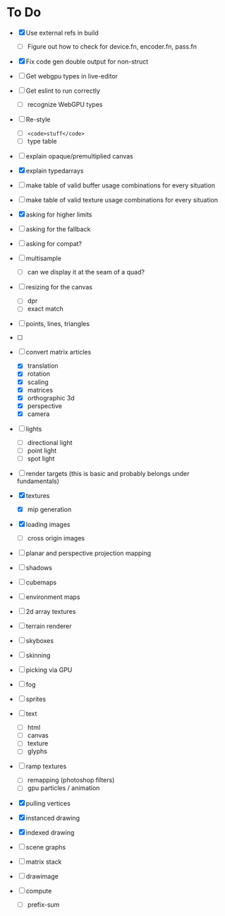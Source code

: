 # To Do

- [X] Use external refs in build
  - [ ] Figure out how to check for device.fn, encoder.fn, pass.fn
- [X] Fix code gen double output for non-struct

- [ ] Get webgpu types in live-editor
- [ ] Get eslint to run correctly
  - [ ] recognize WebGPU types
- [ ] Re-style
  - [ ] `<code>stuff</code>`
  - [ ] type table

- [ ] explain opaque/premultiplied canvas
- [X] explain typedarrays
- [ ] make table of valid buffer usage combinations for every situation
- [ ] make table of valid texture usage combinations for every situation
- [X] asking for higher limits
- [ ] asking for the fallback
- [ ] asking for compat?
- [ ] multisample
  - [ ] can we display it at the seam of a quad?

- [ ] resizing for the canvas
  - [ ] dpr
  - [ ] exact match
- [ ] points, lines, triangles
- [ ] 

- [ ] convert matrix articles
  - [X] translation
  - [X] rotation
  - [X] scaling
  - [X] matrices
  - [X] orthographic 3d
  - [X] perspective
  - [X] camera

- [ ] lights
  - [ ] directional light
  - [ ] point light
  - [ ] spot light

- [ ] render targets (this is basic and probably belongs under fundamentals)
- [X] textures
  - [X] mip generation
- [X] loading images
  - [ ] cross origin images
- [ ] planar and perspective projection mapping
- [ ] shadows

- [ ] cubemaps
- [ ] environment maps
- [ ] 2d array textures
- [ ] terrain renderer
- [ ] skyboxes
- [ ] skinning
- [ ] picking via GPU
- [ ] fog

- [ ] sprites
- [ ] text
  - [ ] html
  - [ ] canvas
  - [ ] texture
  - [ ] glyphs

- [ ] ramp textures
  - [ ] remapping (photoshop filters)
  - [ ] gpu particles / animation

- [X] pulling vertices
- [X] instanced drawing
- [X] indexed drawing


- [ ] scene graphs
- [ ] matrix stack
- [ ] drawimage

- [ ] compute 
  - [ ] prefix-sum
